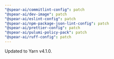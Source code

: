 ```yaml
---
"@spear-ai/commitlint-config": patch
"@spear-ai/dev-image": patch
"@spear-ai/eslint-config": patch
"@spear-ai/npm-package-json-lint-config": patch
"@spear-ai/prettier-config": patch
"@spear-ai/pulumi-policy-pack": patch
"@spear-ai/ruff-config": patch
---
```


Updated to Yarn v4.1.0.
